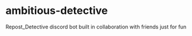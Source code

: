 # ambitious-detective
Repost_Detective discord bot built in collaboration with friends just for fun
